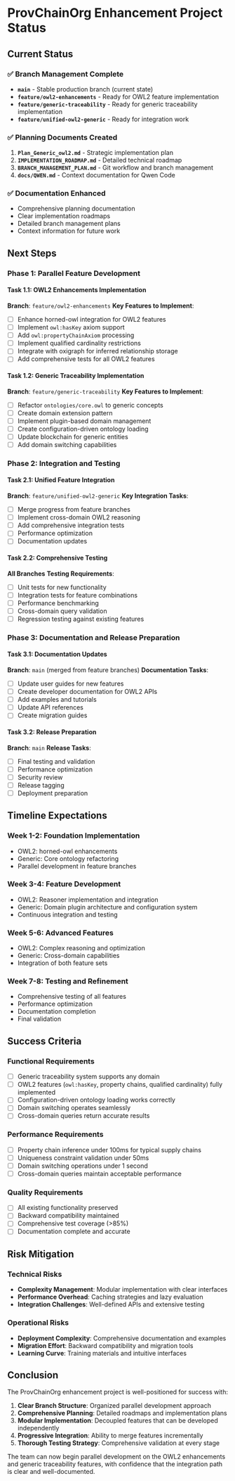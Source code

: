 # ProvChainOrg Enhancement Project Status

## Current Status

### ✅ Branch Management Complete
- **`main`** - Stable production branch (current state)
- **`feature/owl2-enhancements`** - Ready for OWL2 feature implementation
- **`feature/generic-traceability`** - Ready for generic traceability implementation
- **`feature/unified-owl2-generic`** - Ready for integration work

### ✅ Planning Documents Created
1. **`Plan_Generic_owl2.md`** - Strategic implementation plan
2. **`IMPLEMENTATION_ROADMAP.md`** - Detailed technical roadmap
3. **`BRANCH_MANAGEMENT_PLAN.md`** - Git workflow and branch management
4. **`docs/QWEN.md`** - Context documentation for Qwen Code

### ✅ Documentation Enhanced
- Comprehensive planning documentation
- Clear implementation roadmaps
- Detailed branch management plans
- Context information for future work

## Next Steps

### Phase 1: Parallel Feature Development

#### Task 1.1: OWL2 Enhancements Implementation
**Branch**: `feature/owl2-enhancements`
**Key Features to Implement**:
- [ ] Enhance horned-owl integration for OWL2 features
- [ ] Implement `owl:hasKey` axiom support
- [ ] Add `owl:propertyChainAxiom` processing
- [ ] Implement qualified cardinality restrictions
- [ ] Integrate with oxigraph for inferred relationship storage
- [ ] Add comprehensive tests for all OWL2 features

#### Task 1.2: Generic Traceability Implementation
**Branch**: `feature/generic-traceability`
**Key Features to Implement**:
- [ ] Refactor `ontologies/core.owl` to generic concepts
- [ ] Create domain extension pattern
- [ ] Implement plugin-based domain management
- [ ] Create configuration-driven ontology loading
- [ ] Update blockchain for generic entities
- [ ] Add domain switching capabilities

### Phase 2: Integration and Testing

#### Task 2.1: Unified Feature Integration
**Branch**: `feature/unified-owl2-generic`
**Key Integration Tasks**:
- [ ] Merge progress from feature branches
- [ ] Implement cross-domain OWL2 reasoning
- [ ] Add comprehensive integration tests
- [ ] Performance optimization
- [ ] Documentation updates

#### Task 2.2: Comprehensive Testing
**All Branches**
**Testing Requirements**:
- [ ] Unit tests for new functionality
- [ ] Integration tests for feature combinations
- [ ] Performance benchmarking
- [ ] Cross-domain query validation
- [ ] Regression testing against existing features

### Phase 3: Documentation and Release Preparation

#### Task 3.1: Documentation Updates
**Branch**: `main` (merged from feature branches)
**Documentation Tasks**:
- [ ] Update user guides for new features
- [ ] Create developer documentation for OWL2 APIs
- [ ] Add examples and tutorials
- [ ] Update API references
- [ ] Create migration guides

#### Task 3.2: Release Preparation
**Branch**: `main`
**Release Tasks**:
- [ ] Final testing and validation
- [ ] Performance optimization
- [ ] Security review
- [ ] Release tagging
- [ ] Deployment preparation

## Timeline Expectations

### Week 1-2: Foundation Implementation
- OWL2: horned-owl enhancements
- Generic: Core ontology refactoring
- Parallel development in feature branches

### Week 3-4: Feature Development
- OWL2: Reasoner implementation and integration
- Generic: Domain plugin architecture and configuration system
- Continuous integration and testing

### Week 5-6: Advanced Features
- OWL2: Complex reasoning and optimization
- Generic: Cross-domain capabilities
- Integration of both feature sets

### Week 7-8: Testing and Refinement
- Comprehensive testing of all features
- Performance optimization
- Documentation completion
- Final validation

## Success Criteria

### Functional Requirements
- [ ] Generic traceability system supports any domain
- [ ] OWL2 features (`owl:hasKey`, property chains, qualified cardinality) fully implemented
- [ ] Configuration-driven ontology loading works correctly
- [ ] Domain switching operates seamlessly
- [ ] Cross-domain queries return accurate results

### Performance Requirements
- [ ] Property chain inference under 100ms for typical supply chains
- [ ] Uniqueness constraint validation under 50ms
- [ ] Domain switching operations under 1 second
- [ ] Cross-domain queries maintain acceptable performance

### Quality Requirements
- [ ] All existing functionality preserved
- [ ] Backward compatibility maintained
- [ ] Comprehensive test coverage (>85%)
- [ ] Documentation complete and accurate

## Risk Mitigation

### Technical Risks
- **Complexity Management**: Modular implementation with clear interfaces
- **Performance Overhead**: Caching strategies and lazy evaluation
- **Integration Challenges**: Well-defined APIs and extensive testing

### Operational Risks
- **Deployment Complexity**: Comprehensive documentation and examples
- **Migration Effort**: Backward compatibility and migration tools
- **Learning Curve**: Training materials and intuitive interfaces

## Conclusion

The ProvChainOrg enhancement project is well-positioned for success with:

1. **Clear Branch Structure**: Organized parallel development approach
2. **Comprehensive Planning**: Detailed roadmaps and implementation plans
3. **Modular Implementation**: Decoupled features that can be developed independently
4. **Progressive Integration**: Ability to merge features incrementally
5. **Thorough Testing Strategy**: Comprehensive validation at every stage

The team can now begin parallel development on the OWL2 enhancements and generic traceability features, with confidence that the integration path is clear and well-documented.